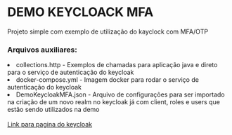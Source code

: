 <H1>DEMO KEYCLOACK MFA</h1>
<p>Projeto simple com exemplo de utilização do kayclock com MFA/OTP</p>

<h3>Arquivos auxiliares:</h3>

<li>collections.http - Exemplos de chamadas para aplicação java e direto para o serviço de autenticação do keycloak</li>
<li>docker-compose.yml - Imagem docker para rodar o serviço de autenticação do keycloak</li>
<li>DemoKeycloakMFA.json - Arquivo de configurações para ser importado na criação de um novo realm no keycloak já com client, roles e users que estão sendo utilizados na demo</li>
<br/>
<a href="http://localhost:8899">Link para pagina do keycloak</a>
